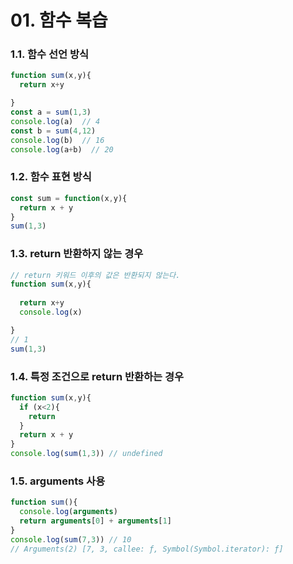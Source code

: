 # 01. 함수 복습

### 1.1. 함수 선언 방식

```js
function sum(x,y){
  return x+y

}
const a = sum(1,3)
console.log(a)  // 4
const b = sum(4,12)
console.log(b)  // 16
console.log(a+b)  // 20
```


### 1.2. 함수 표현 방식

```js
const sum = function(x,y){
  return x + y
}
sum(1,3)
```

### 1.3. return 반환하지 않는 경우

```js
// return 키워드 이후의 값은 반환되지 않는다.
function sum(x,y){
 
  return x+y
  console.log(x)

}
// 1
sum(1,3)

```

### 1.4. 특정 조건으로 return 반환하는 경우

```js
function sum(x,y){
  if (x<2){
    return
  }
  return x + y
}
console.log(sum(1,3)) // undefined

```

### 1.5. arguments 사용

```js
function sum(){
  console.log(arguments)
  return arguments[0] + arguments[1]
}
console.log(sum(7,3)) // 10
// Arguments(2) [7, 3, callee: ƒ, Symbol(Symbol.iterator): ƒ]
```